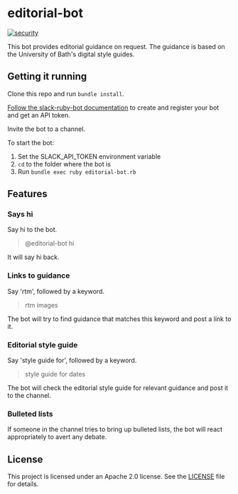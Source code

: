 # editorial-bot

[![security](https://hakiri.io/github/uniofbathdmc/editorial-bot/master.svg)](https://hakiri.io/github/uniofbathdmc/editorial-bot/master)

This bot provides editorial guidance on request. The guidance is based on the University of Bath's digital style guides.

## Getting it running

Clone this repo and run `bundle install`.

[Follow the slack-ruby-bot documentation](https://github.com/slack-ruby/slack-ruby-bot/blob/master/DEPLOYMENT.md) to create and register your bot and get an API token.

Invite the bot to a channel.

To start the bot:

1. Set the SLACK_API_TOKEN environment variable
2. `cd` to the folder where the bot is
3. Run `bundle exec ruby editorial-bot.rb`

## Features

### Says hi

Say hi to the bot.

> @editorial-bot hi

It will say hi back.

### Links to guidance

Say 'rtm', followed by a keyword.

> rtm images

The bot will try to find guidance that matches this keyword and post a link to it.

### Editorial style guide

Say 'style guide for', followed by a keyword.

> style guide for dates

The bot will check the editorial style guide for relevant guidance and post it to the channel.

### Bulleted lists

If someone in the channel tries to bring up bulleted lists, the bot will react appropriately to avert any debate.

## License

This project is licensed under an Apache 2.0 license. See the [LICENSE](LICENSE) file for details.